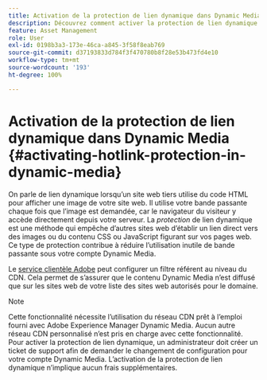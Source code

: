 ```yaml
---
title: Activation de la protection de lien dynamique dans Dynamic Media
description: Découvrez comment activer la protection de lien dynamique dans Dynamic Media.
feature: Asset Management
role: User
exl-id: 0198b3a3-173e-46ca-a845-3f58f8eab769
source-git-commit: d37193833d784f3f470780b8f28e53b473fd4e10
workflow-type: tm+mt
source-wordcount: '193'
ht-degree: 100%

---
```


# Activation de la protection de lien dynamique dans Dynamic Media {#activating-hotlink-protection-in-dynamic-media}

On parle de lien dynamique lorsqu’un site web tiers utilise du code HTML pour afficher une image de votre site web. Il utilise votre bande passante chaque fois que l’image est demandée, car le navigateur du visiteur y accède directement depuis votre serveur. La *protection* de lien dynamique est une méthode qui empêche d’autres sites web d’établir un lien direct vers des images ou du contenu CSS ou JavaScript figurant sur vos pages web. Ce type de protection contribue à réduire l’utilisation inutile de bande passante sous votre compte Dynamic Media.

Le [service clientèle Adobe](https://experienceleague.adobe.com/?support-solution=Experience+Manager&amp;lang=fr#home) peut configurer un filtre référent au niveau du CDN. Cela permet de s’assurer que le contenu Dynamic Media n’est diffusé que sur les sites web de votre liste des sites web autorisés pour le domaine.

>[!NOTE]
>
>Cette fonctionnalité nécessite l’utilisation du réseau CDN prêt à l’emploi fourni avec Adobe Experience Manager Dynamic Media. Aucun autre réseau CDN personnalisé n’est pris en charge avec cette fonctionnalité. Pour activer la protection de lien dynamique, un administrateur doit créer un ticket de support afin de demander le changement de configuration pour votre compte Dynamic Media. L’activation de la protection de lien dynamique n’implique aucun frais supplémentaires.
